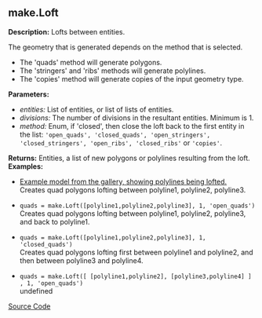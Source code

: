 ## make.Loft  
  
  
**Description:** Lofts between entities.


The geometry that is generated depends on the method that is selected.
- The 'quads' method will generate polygons.
- The 'stringers' and 'ribs' methods will generate polylines.
- The 'copies' method will generate copies of the input geometry type.  
  
**Parameters:**  
  * *entities:* List of entities, or list of lists of entities.  
  * *divisions:* The number of divisions in the resultant entities. Minimum is 1.  
  * *method:* Enum, if 'closed', then close the loft back to the first entity in the list:
`'open_quads', 'closed_quads', 'open_stringers', 'closed_stringers', 'open_ribs', 'closed_ribs'` or `'copies'`.  
  
**Returns:** Entities, a list of new polygons or polylines resulting from the loft.  
**Examples:**  
  * <a href="/editor?file=/assets/gallery/building_examples/Chapel_Wavy_roof.mob&node=3" target="_blank"> Example model from the gallery, showing polylines being lofted. </a>  
    Creates quad polygons lofting between polyline1, polyline2, polyline3.  
  * `quads = make.Loft([polyline1,polyline2,polyline3], 1, 'open_quads')`  
    Creates quad polygons lofting between polyline1, polyline2, polyline3, and back to polyline1.  
  * `quads = make.Loft([polyline1,polyline2,polyline3], 1, 'closed_quads')`  
    Creates quad polygons lofting first between polyline1 and polyline2, and then between polyline3 and polyline4.
  
  * `quads = make.Loft([ [polyline1,polyline2], [polyline3,polyline4] ] , 1, 'open_quads')`  
    undefined  

[Source Code](https://github.com/design-automation/mobius-sim-funcs/blob/main/src/modules/functions/make/Loft.ts) 